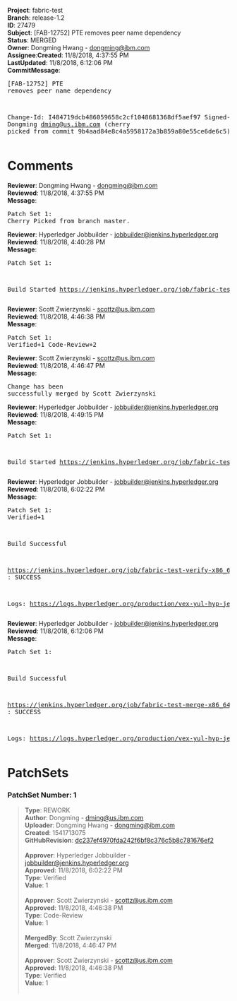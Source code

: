 <strong>Project</strong>: fabric-test</br><strong>Branch</strong>: release-1.2<br><strong>ID</strong>: 27479<br><strong>Subject</strong>: [FAB-12752] PTE removes peer name dependency<br><strong>Status</strong>: MERGED<br><strong>Owner</strong>: Dongming Hwang - dongming@ibm.com<br><strong>Assignee</strong>:<strong>Created</strong>: 11/8/2018, 4:37:55 PM<br><strong>LastUpdated</strong>: 11/8/2018, 6:12:06 PM<br><strong>CommitMessage</strong>:<br><pre>[FAB-12752] PTE removes peer name dependency

Change-Id: I484719dcb486059658c2cf1048681368df5aef97
Signed-off-by: Dongming <dming@us.ibm.com>
(cherry picked from commit 9b4aad84e8c4a5958172a3b859a80e55ce6de6c5)
</pre><h1>Comments</h1><strong>Reviewer</strong>: Dongming Hwang - dongming@ibm.com<br><strong>Reviewed</strong>: 11/8/2018, 4:37:55 PM<br><strong>Message</strong>: <pre>Patch Set 1: Cherry Picked from branch master.</pre><strong>Reviewer</strong>: Hyperledger Jobbuilder - jobbuilder@jenkins.hyperledger.org<br><strong>Reviewed</strong>: 11/8/2018, 4:40:28 PM<br><strong>Message</strong>: <pre>Patch Set 1:

Build Started https://jenkins.hyperledger.org/job/fabric-test-verify-x86_64/2237/</pre><strong>Reviewer</strong>: Scott Zwierzynski - scottz@us.ibm.com<br><strong>Reviewed</strong>: 11/8/2018, 4:46:38 PM<br><strong>Message</strong>: <pre>Patch Set 1: Verified+1 Code-Review+2</pre><strong>Reviewer</strong>: Scott Zwierzynski - scottz@us.ibm.com<br><strong>Reviewed</strong>: 11/8/2018, 4:46:47 PM<br><strong>Message</strong>: <pre>Change has been successfully merged by Scott Zwierzynski</pre><strong>Reviewer</strong>: Hyperledger Jobbuilder - jobbuilder@jenkins.hyperledger.org<br><strong>Reviewed</strong>: 11/8/2018, 4:49:15 PM<br><strong>Message</strong>: <pre>Patch Set 1:

Build Started https://jenkins.hyperledger.org/job/fabric-test-merge-x86_64/526/</pre><strong>Reviewer</strong>: Hyperledger Jobbuilder - jobbuilder@jenkins.hyperledger.org<br><strong>Reviewed</strong>: 11/8/2018, 6:02:22 PM<br><strong>Message</strong>: <pre>Patch Set 1: Verified+1

Build Successful 

https://jenkins.hyperledger.org/job/fabric-test-verify-x86_64/2237/ : SUCCESS

Logs: https://logs.hyperledger.org/production/vex-yul-hyp-jenkins-3/fabric-test-verify-x86_64/2237</pre><strong>Reviewer</strong>: Hyperledger Jobbuilder - jobbuilder@jenkins.hyperledger.org<br><strong>Reviewed</strong>: 11/8/2018, 6:12:06 PM<br><strong>Message</strong>: <pre>Patch Set 1:

Build Successful 

https://jenkins.hyperledger.org/job/fabric-test-merge-x86_64/526/ : SUCCESS

Logs: https://logs.hyperledger.org/production/vex-yul-hyp-jenkins-3/fabric-test-merge-x86_64/526</pre><h1>PatchSets</h1><h3>PatchSet Number: 1</h3><blockquote><strong>Type</strong>: REWORK<br><strong>Author</strong>: Dongming - dming@us.ibm.com<br><strong>Uploader</strong>: Dongming Hwang - dongming@ibm.com<br><strong>Created</strong>: 1541713075<br><strong>GitHubRevision</strong>: [dc237ef4970fda242f6bf8c376c5b8c781676ef2](https://github.com/hyperledger/fabric-test/commit/dc237ef4970fda242f6bf8c376c5b8c781676ef2)<br><br><strong>Approver</strong>: Hyperledger Jobbuilder - jobbuilder@jenkins.hyperledger.org<br><strong>Approved</strong>: 11/8/2018, 6:02:22 PM<br><strong>Type</strong>: Verified<br><strong>Value</strong>: 1<br><br><strong>Approver</strong>: Scott Zwierzynski - scottz@us.ibm.com<br><strong>Approved</strong>: 11/8/2018, 4:46:38 PM<br><strong>Type</strong>: Code-Review<br><strong>Value</strong>: 1<br><br><strong>MergedBy</strong>: Scott Zwierzynski<br><strong>Merged</strong>: 11/8/2018, 4:46:47 PM<br><br><strong>Approver</strong>: Scott Zwierzynski - scottz@us.ibm.com<br><strong>Approved</strong>: 11/8/2018, 4:46:38 PM<br><strong>Type</strong>: Verified<br><strong>Value</strong>: 1<br><br></blockquote>